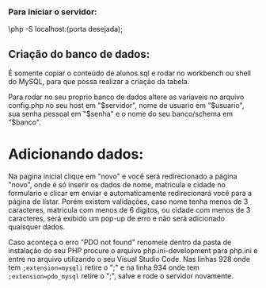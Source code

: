 ### Para iniciar o servidor:
\php -S localhost:(porta desejada);

## Criação do banco de dados:
É somente copiar o conteúdo de alunos.sql e rodar no workbench ou shell do MySQL,
para que possa realizar a criação da tabela.

Para rodar no seu proprio banco de dados altere as variaveis no arquivo config.php no seu host em "$servidor", nome de usuario em "$usuario", sua senha pessoal em "$senha" e o nome do seu banco/schema em "$banco".

# Adicionando dados:
Na pagina inicial clique em "novo" e você será redirecionado a página "novo", onde é só inserir os dados de nome, matricula e cidade no formulario e clicar em enviar e automaticamente redirecionará você para a página de listar. Porém existem validações, caso nome tenha menos de 3 caracteres, matricula com menos de 6 digitos, ou cidade com menos de 3 caracteres, será exibido um pop-up de erro e não será adicionado quaisquer dados.

Caso aconteça o erro "PDO not found" renomeie dentro da pasta de instalação do seu PHP procure o arquivo php.ini-development para php.ini e entre no arquivo utilizando o seu Visual Studio Code. Nas linhas 928 onde tem <code>;extension=mysqli</code> retire o ";" e na linha 934 onde tem <code>;extension=pdo_mysql</code> retire o ";", salve e rode o servidor novamente.
